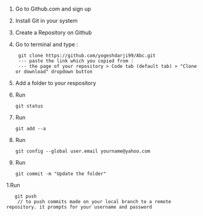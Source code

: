 1. Go to Github.com and sign up
1. Install Git in your system
1. Create a Repository on Github
1. Go to terminal and type :
 
        git clone https://github.com/yogeshdarji99/Abc.git 
        --- paste the link which you copied from :        
        --- the page of your repository > Code tab (default tab) > "Clone or download" dropdown button 
1. Add a folder to your respository
1. Run

       git status      
1. Run

       git add --a 
1. Run

       git config --global user.email yourname@yahoo.com
1. Run

       git commit -m "Update the folder" 
1.Run

       git push
        // to push commits made on your local branch to a remote repository. it prompts for your username and password
 
